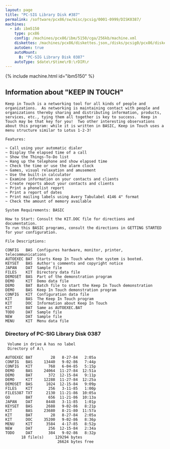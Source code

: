 ```yaml
---
layout: page
title: "PC-SIG Library Disk #387"
permalink: /software/pcx86/sw/misc/pcsig/0001-0999/DISK0387/
machines:
  - id: ibm5150
    type: pcx86
    config: /machines/pcx86/ibm/5150/cga/256kb/machine.xml
    diskettes: /machines/pcx86/diskettes.json,/disks/pcsig0/pcx86/diskettes.json
    autoGen: true
    autoMount:
      B: "PC-SIG Library Disk 0387"
    autoType: $date\r$time\rB:\rDIR\r
---
```


{% include machine.html id="ibm5150" %}

## Information about "KEEP IN TOUCH"

    Keep in Touch is a networking tool for all kinds of people and
    organizations.  As networking is maintaining contact with people and
    organizations thereby sharing and distributing information, products,
    services, etc., tying them all together is key to success.  Keep in
    Touch may be that key for you!  Two other interesting observations
    about this program: while it is written in BASIC, Keep in Touch uses a
    menu structure similar to Lotus 1-2-3!
    
    Features:
    
    ~ Call using your automatic dialer
    ~ Display the elapsed time of a call
    ~ Show the Things-To-Do list
    ~ Hang up the telephone and show elapsed time
    ~ Check the time or use the alarm clock
    ~ Games, visual relaxation and amusement
    ~ Use the built-in calculator
    ~ Examine information on your contacts and clients
    ~ Create reports about your contacts and clients
    ~ Print a phonelist report
    ~ Print a report of dates
    ~ Print mailing labels using Avery Tabulabel 4146 4" format
    ~ Check the amount of memory available
    
    System Requirements: BASIC
    
    How to Start: Consult the KIT.DOC file for directions and documentation.
    To run this BASIC programs, consult the directions in GETTING STARTED
    for your configuration.
    
    File Descriptions:
    
    CONFIG   BAS  Configures hardware, monitor, printer, telecommunications
    AUTOEXEC BAT  Starts Keep In Touch when the system is booted.
    KEYSET   BAS  Author's comments and copyright notice
    JAPAN    DAT  Sample file
    FILES    KIT  Directory data file
    DEMOSET  BAS  Part of the demonstration program
    DEMO     KIT  Demo data file
    DEMO     BAT  Batch file to start the Keep In Touch demonstration
    DEMO     BAS  Keep In Touch demonstration program
    CONFIG   KIT  Configuration data file
    KIT      BAS  The Keep In Touch program
    KIT      DOC  Information about Keep In Touch
    KIT      BAT  Same as AUTOEXEC.BAT
    TODO     DAT  Sample file
    NEW      DAT  Sample file
    MENU     KIT  Menu data file

### Directory of PC-SIG Library Disk 0387

     Volume in drive A has no label
     Directory of A:\

    AUTOEXEC BAT        28   8-27-84   2:05a
    CONFIG   BAS     13440   9-02-86   7:44p
    CONFIG   KIT       768   6-04-85   5:15p
    DEMO     BAS     24064  11-27-84  12:51a
    DEMO     BAT       372  12-15-84   9:11p
    DEMO     KIT     12288  11-27-84  12:25a
    DEMOSET  BAS      1024  12-15-84   9:09p
    FILES    KIT       256   3-11-85   1:00p
    FILES387 TXT      2130  11-21-86  10:05a
    GO       BAT       656  11-21-86  10:13a
    JAPAN    DAT      8448   3-11-85   1:01p
    KEYSET   BAS      2688   9-02-86   8:21p
    KIT      BAS     23680   8-21-80  11:57a
    KIT      BAT        28   8-27-84   2:05a
    KIT      DOC     35200   9-02-86   8:36p
    MENU     KIT      3584   4-17-85   8:52p
    NEW      DAT       256  12-15-84   2:34a
    TODO     DAT       384   9-02-86   8:32p
           18 file(s)     129294 bytes
                           26624 bytes free
